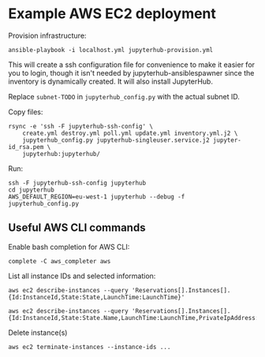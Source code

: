 # Example AWS EC2 deployment

Provision infrastructure:

    ansible-playbook -i localhost.yml jupyterhub-provision.yml

This will create a ssh configuration file for convenience to make it easier for you to login, though it isn't needed by jupyterhub-ansiblespawner since the inventory is dynamically created.
It will also install JupyterHub.

Replace `subnet-TODO` in `jupyterhub_config.py` with the actual subnet ID.

Copy files:

    rsync -e 'ssh -F jupyterhub-ssh-config' \
        create.yml destroy.yml poll.yml update.yml inventory.yml.j2 \
        jupyterhub_config.py jupyterhub-singleuser.service.j2 jupyter-id_rsa.pem \
        jupyterhub:jupyterhub/

Run:

    ssh -F jupyterhub-ssh-config jupyterhub
    cd jupyterhub
    AWS_DEFAULT_REGION=eu-west-1 jupyterhub --debug -f jupyterhub_config.py


## Useful AWS CLI commands

Enable bash completion for AWS CLI:

    complete -C aws_completer aws

List all instance IDs and selected information:

    aws ec2 describe-instances --query 'Reservations[].Instances[].{Id:InstanceId,State:State,LaunchTime:LaunchTime}'

    aws ec2 describe-instances --query 'Reservations[].Instances[].{Id:InstanceId,State:State.Name,LaunchTime:LaunchTime,PrivateIpAddress:PrivateIpAddress}'

Delete instance(s)

    aws ec2 terminate-instances --instance-ids ...
